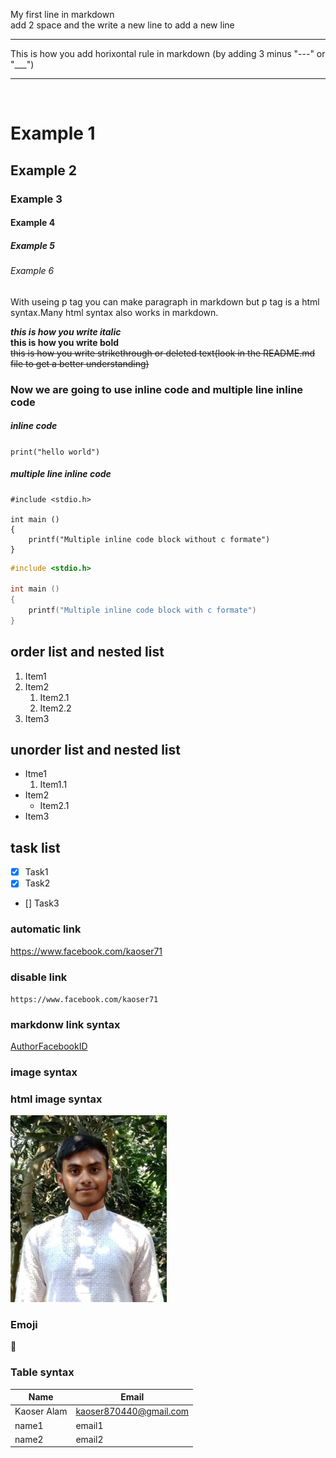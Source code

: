 <!--this is how you make a comment in markdown-->
My first line in markdown  
add 2 space and the write a new line to add a new line  

___
This is how you add horixontal rule in markdown (by adding 3 minus "---" or "___")
___

<br>

<!-- with "#" this I am adding 6 levels of headings from bigger to smallser-->

# Example 1
## Example 2
### Example 3
#### Example 4
##### Example 5
###### Example 6

<P>With useing p tag you can make paragraph in markdown but p tag is a html syntax.Many html syntax also works in markdown.</p>

___this is how you write italic___  
__this is how you write bold__  
~~this is how you write strikethrough or deleted text(look in the   README.md file to get a better understanding)~~

### Now we are going to use inline code and multiple line inline code  

##### inline code

`print("hello world")`

##### multiple line inline code

```
#include <stdio.h>

int main ()
{
    printf("Multiple inline code block without c formate")
}

```

```c
#include <stdio.h>

int main ()
{
    printf("Multiple inline code block with c formate")
}

```

## order list and nested list  

1. Item1
2. Item2
   1. Item2.1
   2. Item2.2
3. Item3

## unorder list and nested list  

- Itme1
   1. Item1.1
- Item2
   - Item2.1
- Item3

## task list

- [x] Task1
- [x] Task2
- [] Task3

### automatic link  

https://www.facebook.com/kaoser71

### disable link  

`https://www.facebook.com/kaoser71`

### markdonw link syntax

[AuthorFacebookID][facebooklink]



### image syntax

<!--![profile](./image/profile.jpg)-->

<!--you can use the syntax from ubove (remove the comment tag to use the syntax) but you cannot manupulate the hight and the width of the photo so I suggest using html syntax-->

### html image syntax

<img src="./image/profile.jpg" width="250" title="profile"/>

<!--Here this is the html syntax-->

### Emoji

<!--just copy past emojis form eimoji pedia website-->
🫡  

### Table syntax

| Name | Email |
| ---- | ---- |
| Kaoser Alam | kaoser870440@gmail.com |
| name1 | email1 |
| name2 | email2 |

<!-- all link is here -->
[facebooklink]: https://www.facebook.com/kaoser71
